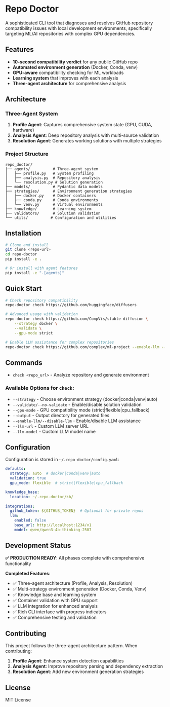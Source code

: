 # Repo Doctor

A sophisticated CLI tool that diagnoses and resolves GitHub repository compatibility issues with local development environments, specifically targeting ML/AI repositories with complex GPU dependencies.

## Features

- **10-second compatibility verdict** for any public GitHub repo
- **Automated environment generation** (Docker, Conda, venv)
- **GPU-aware** compatibility checking for ML workloads
- **Learning system** that improves with each analysis
- **Three-agent architecture** for comprehensive analysis

## Architecture

### Three-Agent System

1. **Profile Agent**: Captures comprehensive system state (GPU, CUDA, hardware)
2. **Analysis Agent**: Deep repository analysis with multi-source validation
3. **Resolution Agent**: Generates working solutions with multiple strategies

### Project Structure

```
repo_doctor/
├── agents/          # Three-agent system
│   ├── profile.py   # System profiling
│   ├── analysis.py  # Repository analysis
│   └── resolution.py # Solution generation
├── models/          # Pydantic data models
├── strategies/      # Environment generation strategies
│   ├── docker.py    # Docker containers
│   ├── conda.py     # Conda environments
│   └── venv.py      # Virtual environments
├── knowledge/       # Learning system
├── validators/      # Solution validation
└── utils/          # Configuration and utilities
```

## Installation

```bash
# Clone and install
git clone <repo-url>
cd repo-doctor
pip install -e .

# Or install with agent features
pip install -e ".[agents]"
```

## Quick Start

```bash
# Check repository compatibility
repo-doctor check https://github.com/huggingface/diffusers

# Advanced usage with validation
repo-doctor check https://github.com/CompVis/stable-diffusion \
    --strategy docker \
    --validate \
    --gpu-mode strict

# Enable LLM assistance for complex repositories
repo-doctor check https://github.com/complex/ml-project --enable-llm --validate
```

## Commands

- `check <repo_url>` - Analyze repository and generate environment

### Available Options for `check`:
- `--strategy` - Choose environment strategy (docker|conda|venv|auto)
- `--validate/--no-validate` - Enable/disable solution validation
- `--gpu-mode` - GPU compatibility mode (strict|flexible|cpu_fallback)
- `--output` - Output directory for generated files
- `--enable-llm/--disable-llm` - Enable/disable LLM assistance
- `--llm-url` - Custom LLM server URL
- `--llm-model` - Custom LLM model name

## Configuration

Configuration is stored in `~/.repo-doctor/config.yaml`:

```yaml
defaults:
  strategy: auto  # docker|conda|venv|auto
  validation: true
  gpu_mode: flexible  # strict|flexible|cpu_fallback

knowledge_base:
  location: ~/.repo-doctor/kb/
  
integrations:
  github_token: ${GITHUB_TOKEN}  # Optional for private repos
  llm:
    enabled: false
    base_url: http://localhost:1234/v1
    model: qwen/qwen3-4b-thinking-2507
```

## Development Status

**✅ PRODUCTION READY**: All phases complete with comprehensive functionality

**Completed Features**:
- ✅ Three-agent architecture (Profile, Analysis, Resolution)
- ✅ Multi-strategy environment generation (Docker, Conda, Venv)
- ✅ Knowledge base and learning system
- ✅ Container validation with GPU support
- ✅ LLM integration for enhanced analysis
- ✅ Rich CLI interface with progress indicators
- ✅ Comprehensive testing and validation

## Contributing

This project follows the three-agent architecture pattern. When contributing:

1. **Profile Agent**: Enhance system detection capabilities
2. **Analysis Agent**: Improve repository parsing and dependency extraction
3. **Resolution Agent**: Add new environment generation strategies

## License

MIT License
